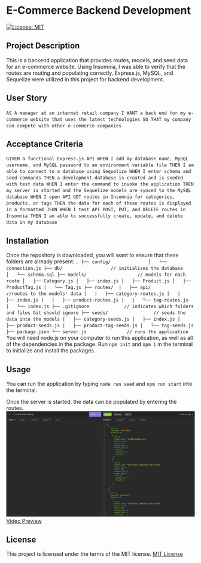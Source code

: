 # E-Commerce Backend Development
[![License: MIT](https://img.shields.io/badge/License-MIT-yellow.svg)](https://opensource.org/licenses/MIT)

## Project Description
This is a backend application that provides routes, models, and seed data for an e-commerce website. Using Insomnia, I was able to verify that the routes are routing and populating correctly. Express.js, MySQL, and Sequelize were utilized in this project for backend development.

## User Story
`AS A manager at an internet retail company
I WANT a back end for my e-commerce website that uses the latest technologies
SO THAT my company can compete with other e-commerce companies`

## Acceptance Criteria
`GIVEN a functional Express.js API
WHEN I add my database name, MySQL username, and MySQL password to an environment variable file
THEN I am able to connect to a database using Sequelize
WHEN I enter schema and seed commands
THEN a development database is created and is seeded with test data
WHEN I enter the command to invoke the application
THEN my server is started and the Sequelize models are synced to the MySQL database
WHEN I open API GET routes in Insomnia for categories, products, or tags
THEN the data for each of these routes is displayed in a formatted JSON
WHEN I test API POST, PUT, and DELETE routes in Insomnia
THEN I am able to successfully create, update, and delete data in my database`

## Installation
Once the repository is downloaded, you will want to ensure that these folders are already present:
`
.
├── config/             
│   └── connection.js
├── db/                  // initializes the database    
│   └── schema.sql
├── models/                   // models for each route
│   ├── Category.js
│   ├── index.js
│   ├── Product.js
│   ├── ProductTag.js
│   └── Tag.js
├── routes/ 
|   ├── api/                //routes to the models' data
|   |   ├── category-routes.js
|   |   ├── index.js
|   |   ├── product-routes.js
|   |   └── tag-routes.js      
|   └── index.js
├── .gitignore             // indicates which folders and files Git should ignore
├── seeds/                 // seeds the data into the models
|   ├── category-seeds.js
|   ├── index.js
|   ├── product-seeds.js
|   ├── product-tag-seeds.js
|   └── tag-seeds.js         
├── package.json
└── server.js               // runs the application
`        
You will need node.js on your computer to run this application, as well as all of the dependencies in the package. Run `npm init` and `npm i` in the terminal to initialize and install the packages.

## Usage
You can run the application by typing `node run seed` and `npm run start` into the terminal.

Once the server is started, the data can be populated by entering the routes.
![Preview](./images/Capture.PNG)
[Video Preview](https://drive.google.com/file/d/1p5oCut8M39d6_ggzA8ji8PX8EEuRkS0j/view)

## License

This project is licensed under the terms of the MIT license.
[MIT License](https://opensource.org/licenses/MIT)